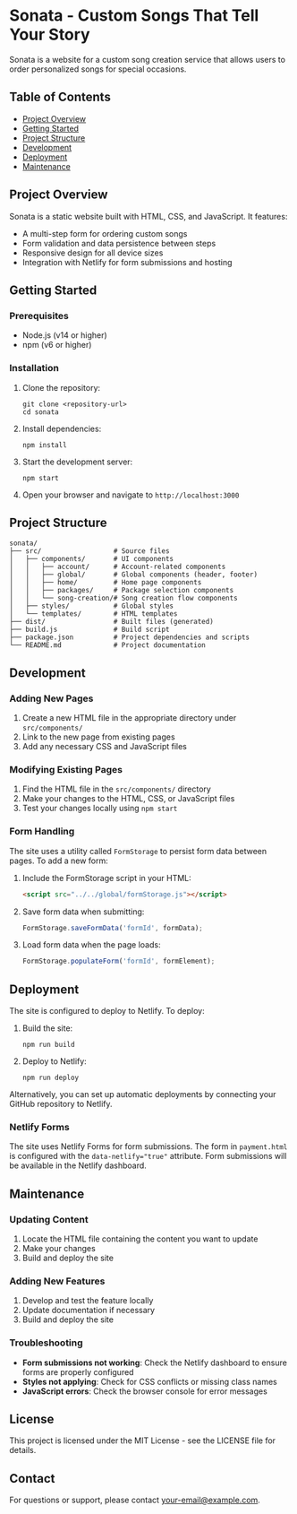 # Sonata - Custom Songs That Tell Your Story

Sonata is a website for a custom song creation service that allows users to order personalized songs for special occasions.

## Table of Contents

- [Project Overview](#project-overview)
- [Getting Started](#getting-started)
- [Project Structure](#project-structure)
- [Development](#development)
- [Deployment](#deployment)
- [Maintenance](#maintenance)

## Project Overview

Sonata is a static website built with HTML, CSS, and JavaScript. It features:

- A multi-step form for ordering custom songs
- Form validation and data persistence between steps
- Responsive design for all device sizes
- Integration with Netlify for form submissions and hosting

## Getting Started

### Prerequisites

- Node.js (v14 or higher)
- npm (v6 or higher)

### Installation

1. Clone the repository:
   ```
   git clone <repository-url>
   cd sonata
   ```

2. Install dependencies:
   ```
   npm install
   ```

3. Start the development server:
   ```
   npm start
   ```

4. Open your browser and navigate to `http://localhost:3000`

## Project Structure

```
sonata/
├── src/                  # Source files
│   ├── components/       # UI components
│   │   ├── account/      # Account-related components
│   │   ├── global/       # Global components (header, footer)
│   │   ├── home/         # Home page components
│   │   ├── packages/     # Package selection components
│   │   └── song-creation/# Song creation flow components
│   ├── styles/           # Global styles
│   └── templates/        # HTML templates
├── dist/                 # Built files (generated)
├── build.js              # Build script
├── package.json          # Project dependencies and scripts
└── README.md             # Project documentation
```

## Development

### Adding New Pages

1. Create a new HTML file in the appropriate directory under `src/components/`
2. Link to the new page from existing pages
3. Add any necessary CSS and JavaScript files

### Modifying Existing Pages

1. Find the HTML file in the `src/components/` directory
2. Make your changes to the HTML, CSS, or JavaScript files
3. Test your changes locally using `npm start`

### Form Handling

The site uses a utility called `FormStorage` to persist form data between pages. To add a new form:

1. Include the FormStorage script in your HTML:
   ```html
   <script src="../../global/formStorage.js"></script>
   ```

2. Save form data when submitting:
   ```javascript
   FormStorage.saveFormData('formId', formData);
   ```

3. Load form data when the page loads:
   ```javascript
   FormStorage.populateForm('formId', formElement);
   ```

## Deployment

The site is configured to deploy to Netlify. To deploy:

1. Build the site:
   ```
   npm run build
   ```

2. Deploy to Netlify:
   ```
   npm run deploy
   ```

Alternatively, you can set up automatic deployments by connecting your GitHub repository to Netlify.

### Netlify Forms

The site uses Netlify Forms for form submissions. The form in `payment.html` is configured with the `data-netlify="true"` attribute. Form submissions will be available in the Netlify dashboard.

## Maintenance

### Updating Content

1. Locate the HTML file containing the content you want to update
2. Make your changes
3. Build and deploy the site

### Adding New Features

1. Develop and test the feature locally
2. Update documentation if necessary
3. Build and deploy the site

### Troubleshooting

- **Form submissions not working**: Check the Netlify dashboard to ensure forms are properly configured
- **Styles not applying**: Check for CSS conflicts or missing class names
- **JavaScript errors**: Check the browser console for error messages

## License

This project is licensed under the MIT License - see the LICENSE file for details.

## Contact

For questions or support, please contact [your-email@example.com](mailto:your-email@example.com). 